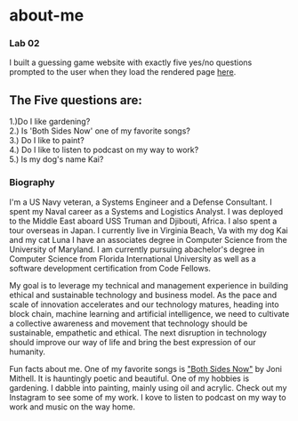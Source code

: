 # about-me
### Lab 02

I built a guessing game website with exactly five  yes/no questions prompted to the user when they load the rendered page [here](https://jjescandor.github.io/about-me/).

## The Five questions are:
1.)Do I like gardening?<br>
2.) Is 'Both Sides Now' one of my favorite songs?<br>
3.) Do I like to paint?<br>
4.) Do I like to listen to podcast on my way to work?<br>
5.) Is my dog's name Kai?<br>

### Biography
I'm a US Navy veteran, a Systems Engineer and a Defense Consultant. I spent my Naval career as a Systems and Logistics Analyst. I was deployed to the Middle East aboard USS Truman and Djibouti, Africa. I also spent a tour overseas in Japan. I currently live in Virginia Beach, Va with my dog Kai and my cat Luna I have an associates degree in Computer Science from the University of Maryland. I am currently pursuing abachelor's degree in Computer Science from Florida International University as well as a software development certification from Code Fellows.<br>

My goal is to leverage my technical and management experience in building ethical and sustainable technology and business model. As the pace and scale of innovation accelerates and our technology matures, heading into block chain, machine learning and artificial intelligence, we need to cultivate a collective awareness and movement that technology should be sustainable, empathetic and ethical. The next disruption in technology should improve our way of life and bring the best expression of our humanity.<br>

Fun facts about me. One of my favorite songs is ["Both Sides Now"](https://www.youtube.com/watch?v=tKQSlH-LLTQ) by Joni Mithell. It is hauntingly poetic and beautiful. One of my hobbies is gardening. I dabble into painting, mainly using oil and acrylic. Check out my Instagram to see some of my work. I kove to listen to podcast on my way to work and music on the way home. 